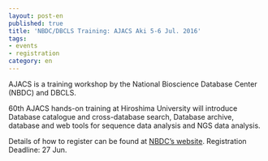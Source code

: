 ```yaml
---
layout: post-en
published: true
title: 'NBDC/DBCLS Training: AJACS Aki 5-6 Jul. 2016'
tags:
- events
- registration
category: en
---
```

AJACS is a training workshop by the National Bioscience Database Center (NBDC) and DBCLS.

 

60th AJACS hands-on training at Hiroshima University will introduce Database catalogue and cross-database search, Database archive, database and web tools for sequence data analysis and NGS data analysis.

 

Details of how to register can be found at [NBDC’s website](http://eventss.biosciencedbc.jp/training/ajacs60). Registration Deadline: 27 Jun.